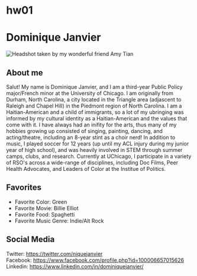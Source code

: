 # hw01

# __Dominique Janvier__

![*Headshot taken by my wonderful friend Amy Tian*](Downloads/DominiqueHeadshot.jpg)


## **About me**
Salut! My name is Dominique Janvier, and I am a third-year Public Policy major/French minor at the University of Chicago. I am originally from Durham, North Carolina, a city located in the Triangle area (adjascent to Raleigh and Chapel Hill) in the Piedmont region of North Carolina. I am a Haitian-American and a child of immigrants, so a lot of my ubringing was informed by my cultural identity as a Haitian-American and the values that come with it. I have always had an inifity for the arts, thus many of my hobbies growing up consisted of singing, painting, dancing, and acting/theatre, including an 8-year stint as a choir nerd! In addition to music, I played soccer for 12 years (up until my ACL injury during my junior year of high school), and was heavily involved in STEM through summer camps, clubs, and research. Currently at UChicago, I participate in a variety of RSO's across a wide-range of disciplines, including Doc Films, Peer Health Advocates, and Leaders of Color at the Institue of Politics. 

## **Favorites**
* Favorite Color: Green
* Favorite Movie: Billie Elliot
* Favorite Food: Spaghetti
* Favorite Music Genre: Indie/Alt Rock

## **Social Media**
Twitter: https://twitter.com/niquejanvier  
Facebook: https://www.facebook.com/profile.php?id=100006657015626   
Linkedin: https://www.linkedin.com/in/dominiquejanvier/  

